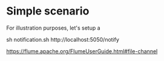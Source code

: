 # Simple scenario

For illustration purposes, let's setup a

sh notification.sh http://localhost:5050/notify

https://flume.apache.org/FlumeUserGuide.html#file-channel
